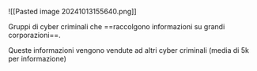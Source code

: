 ![[Pasted image 20241013155640.png]]

Gruppi di cyber criminali che ==raccolgono informazioni su grandi corporazioni==.

Queste informazioni vengono vendute ad altri cyber criminali (media di 5k per informazione)